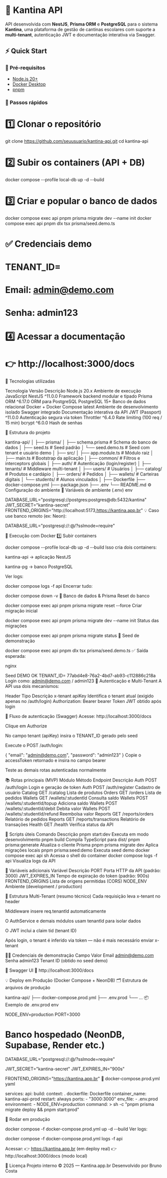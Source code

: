 # 🧩 Kantina API

API desenvolvida com **NestJS**, **Prisma ORM** e **PostgreSQL** para o sistema **Kantina**, uma plataforma de gestão de cantinas escolares com suporte a **multi-tenant**, autenticação JWT e documentação interativa via Swagger.

## ⚡️ Quick Start

### 🧰 Pré-requisitos
- [Node.js 20+](https://nodejs.org)
- [Docker Desktop](https://www.docker.com/products/docker-desktop/)
- [pnpm](https://pnpm.io/)

### 🚀 Passos rápidos

# 1️⃣ Clonar o repositório
git clone https://github.com/seuusuario/kantina-api.git
cd kantina-api

# 2️⃣ Subir os containers (API + DB)
docker compose --profile local-db up -d --build

# 3️⃣ Criar e popular o banco de dados
docker compose exec api pnpm prisma migrate dev --name init
docker compose exec api pnpm dlx tsx prisma/seed.demo.ts

# ✅ Credenciais demo
# TENANT_ID= <exibido no terminal>
# Email: admin@demo.com
# Senha: admin123

# 4️⃣ Acessar a documentação
# 👉 http://localhost:3000/docs

🚀 Tecnologias utilizadas

Tecnologia	Versão	Descrição
Node.js	20.x	Ambiente de execução JavaScript
NestJS	^11.0.0	Framework backend modular e tipado
Prisma ORM	^6.17.0	ORM para PostgreSQL
PostgreSQL	15+	Banco de dados relacional
Docker + Docker Compose	latest	Ambiente de desenvolvimento isolado
Swagger	integrado	Documentação interativa da API
JWT (Passport)	^11.0.0	Autenticação segura via token
Throttler	^6.4.0	Rate limiting (100 req / 15 min)
bcrypt	^6.0.0	Hash de senhas

🧱 Estrutura do projeto

kantina-api/
│
├── prisma/
│   ├── schema.prisma           # Schema do banco de dados
│   ├── seed.ts                 # Seed padrão
│   └── seed.demo.ts            # Seed com tenant e usuário demo
│
├── src/
│   ├── app.module.ts           # Módulo raiz
│   ├── main.ts                 # Bootstrap da aplicação
│   ├── common/                 # Filtros e interceptors globais
│   ├── auth/                   # Autenticação (login/register)
│   ├── tenants/                # Middleware multi-tenant
│   ├── users/                  # Usuários
│   ├── catalog/                # Produtos e cardápio
│   ├── orders/                 # Pedidos
│   ├── wallets/                # Carteiras digitais
│   └── students/               # Alunos vinculados
│
├── Dockerfile
├── docker-compose.yml
├── package.json
├── .env
└── README.md
⚙️ Configuração do ambiente
🔧 Variáveis de ambiente (.env)
env

DATABASE_URL="postgresql://postgres:postgres@db:5432/kantina"
JWT_SECRET="kantina-secret"
FRONTEND_ORIGINS="http://localhost:5173,https://kantina.app.br"
💡 Caso use banco remoto (ex: Neon):

DATABASE_URL="postgresql://<user>:<password>@<host>/<database>?sslmode=require"

🐳 Execução com Docker
1️⃣ Subir containers

docker compose --profile local-db up -d --build
Isso cria dois containers:

kantina-api → aplicação NestJS

kantina-pg → banco PostgreSQL

Ver logs:


docker compose logs -f api
Encerrar tudo:


docker compose down -v
🧩 Banco de dados & Prisma
Reset do banco

docker compose exec api pnpm prisma migrate reset --force
Criar migração inicial

docker compose exec api pnpm prisma migrate dev --name init
Status das migrações

docker compose exec api pnpm prisma migrate status
🌱 Seed de demonstração

docker compose exec api pnpm dlx tsx prisma/seed.demo.ts
✅ Saída esperada:

nginx

Seed DEMO OK
TENANT_ID= 77abd4e8-76a2-4bd7-ab93-c112886c218a
Login como: admin@demo.com / admin123
🔐 Autenticação e Multi-Tenant
A API usa dois mecanismos:

Header	Tipo	Descrição
x-tenant	apiKey	Identifica o tenant atual (exigido apenas no /auth/login)
Authorization: Bearer <token>	bearer	Token JWT obtido após login

🧠 Fluxo de autenticação (Swagger)
Acesse: http://localhost:3000/docs

Clique em Authorize

No campo tenant (apiKey) insira o TENANT_ID gerado pelo seed

Execute o POST /auth/login:

{
  "email": "admin@demo.com",
  "password": "admin123"
}
Copie o accessToken retornado e insira no campo bearer

Teste as demais rotas autenticadas normalmente

📚 Rotas principais (MVP)
Módulo	Método	Endpoint	Descrição
Auth	POST	/auth/login	Login e geração de token
Auth	POST	/auth/register	Cadastro de usuário
Catalog	GET	/catalog	Lista de produtos
Orders	GET	/orders	Lista de pedidos
Wallets	GET	/wallets/:studentId	Consulta saldo
Wallets	POST	/wallets/:studentId/topup	Adiciona saldo
Wallets	POST	/wallets/:studentId/debit	Debita valor
Wallets	POST	/wallets/:studentId/refund	Reembolsa valor
Reports	GET	/reports/orders	Relatório de pedidos
Reports	GET	/reports/transactions	Relatório de transações
Health	GET	/health	Verifica status da API

🧪 Scripts úteis
Comando	Descrição
pnpm start:dev	Executa em modo desenvolvimento
pnpm build	Compila TypeScript para dist/
pnpm prisma:generate	Atualiza o cliente Prisma
pnpm prisma migrate dev	Aplica migrações locais
pnpm prisma:seed:demo	Executa seed demo
docker compose exec api sh	Acessa o shell do container
docker compose logs -f api	Visualiza logs da API

🧰 Variáveis adicionais
Variável	Descrição
PORT	Porta HTTP da API (padrão: 3000)
JWT_EXPIRES_IN	Tempo de expiração do token (padrão: 900s)
FRONTEND_ORIGINS	Lista de origens permitidas (CORS)
NODE_ENV	Ambiente (development / production)

🧱 Estrutura Multi-Tenant (resumo técnico)
Cada requisição leva x-tenant no header

Middleware insere req.tenantId automaticamente

O AuthService e demais módulos usam tenantId para isolar dados

O JWT inclui a claim tid (tenant ID)

Após login, o tenant é inferido via token — não é mais necessário enviar x-tenant

🧑‍💻 Credenciais de demonstração
Campo	Valor
Email	admin@demo.com
Senha	admin123
Tenant ID	(obtido no seed demo)

🧭 Swagger UI
📍 http://localhost:3000/docs

💡 Deploy em Produção (Docker Compose + NeonDB)
🗂️ Estrutura de arquivos de produção

kantina-api/
├── docker-compose.prod.yml
├── .env.prod
└── ...
📦 Exemplo de .env.prod
env

NODE_ENV=production
PORT=3000

# Banco hospedado (NeonDB, Supabase, Render etc.)
DATABASE_URL="postgresql://<user>:<password>@<host>/<database>?sslmode=require"

JWT_SECRET="kantina-secret"
JWT_EXPIRES_IN="900s"

FRONTEND_ORIGINS="https://kantina.app.br"
🐳 docker-compose.prod.yml
yaml

services:
  api:
    build:
      context: .
      dockerfile: Dockerfile
    container_name: kantina-api-prod
    restart: always
    ports:
      - "3000:3000"
    env_file:
      - .env.prod
    environment:
      - NODE_ENV=production
    command: >
      sh -c "pnpm prisma migrate deploy &&
             pnpm start:prod"

🚀 Rodar em produção

docker compose -f docker-compose.prod.yml up -d --build
Ver logs:

docker compose -f docker-compose.prod.yml logs -f api

Acessar:
👉 https://kantina.app.br (em deploy real)
👉 http://localhost:3000/docs (modo local)

🧾 Licença
Projeto interno © 2025 — Kantina.app.br
Desenvolvido por Bruno Costa
